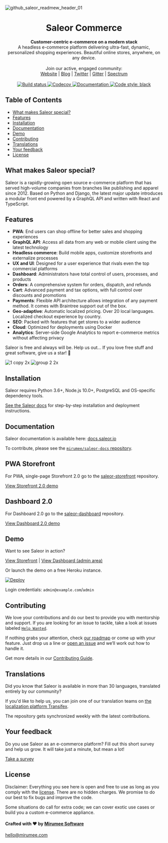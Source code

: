 ![github_saleor_readmew_header_01](https://user-images.githubusercontent.com/5421321/47800694-19bec680-dd2d-11e8-8625-2ed7c690bc13.jpg)

<div align="center">
  <h1>Saleor Commerce</h1>
</div>

<div align="center">
  <strong>Customer-centric e-commerce on a modern stack</strong>
</div>

<div align="center">
  A headless e-commerce platform delivering ultra-fast, dynamic, personalized shopping experiences. Beautiful online stores, anywhere, on any device.
</div>

<br>

<div align="center">
  Join our active, engaged community: <br>
  <a href="https://saleor.io/">Website</a>
  <span> | </span>
  <a href="https://medium.com/saleor">Blog</a>
  <span> | </span>
  <a href="https://twitter.com/getsaleor">Twitter</a>
  <span> | </span>
  <a href="https://gitter.im/mirumee/saleor">Gitter</a>
  <span> | </span>
  <a href="https://spectrum.chat/saleor">Spectrum</a>
</div>

<br>

<div align="center">
  <a href="https://circleci.com/gh/mirumee/saleor">
    <img src="https://circleci.com/gh/mirumee/saleor.svg?style=svg" alt="Build status" />
  </a>
  <a href="http://codecov.io/github/mirumee/saleor?branch=master">
    <img src="http://codecov.io/github/mirumee/saleor/coverage.svg?branch=master" alt="Codecov" />
  </a>
  <a href="https://docs.saleor.io/">
    <img src="https://img.shields.io/badge/docs-docs.getsaleor.com-brightgreen.svg" alt="Documentation" />
  </a>
  <a href="https://github.com/python/black">
    <img src="https://img.shields.io/badge/code%20style-black-000000.svg" alt="Code style: black">
  </a>
</div>

## Table of Contents

- [What makes Saleor special?](#what-makes-saleor-special)
- [Features](#features)
- [Installation](#installation)
- [Documentation](#documentation)
- [Demo](#demo)
- [Contributing](#contributing)
- [Translations](#translations)
- [Your feedback](#your-feedback)
- [License](#license)

## What makes Saleor special?

Saleor is a rapidly-growing open source e-commerce platform that has served high-volume companies from branches like publishing and apparel since 2012. Based on Python and Django, the latest major update introduces a modular front end powered by a GraphQL API and written with React and TypeScript.

## Features

- **PWA**: End users can shop offline for better sales and shopping experiences
- **GraphQL API**: Access all data from any web or mobile client using the latest technology
- **Headless commerce**: Build mobile apps, customize storefronts and externalize processes
- **UX and UI**: Designed for a user experience that rivals even the top commercial platforms
- **Dashboard**: Administrators have total control of users, processes, and products
- **Orders**: A comprehensive system for orders, dispatch, and refunds
- **Cart**: Advanced payment and tax options, with full control over discounts and promotions
- **Payments**: Flexible API architecture allows integration of any payment method. It comes with Braintree support out of the box.
- **Geo-adaptive**: Automatic localized pricing. Over 20 local languages. Localized checkout experience by country.
- **SEO**: Packed with features that get stores to a wider audience
- **Cloud**: Optimized for deployments using Docker
- **Analytics**: Server-side Google Analytics to report e-commerce metrics without affecting privacy

Saleor is free and always will be.
Help us out… If you love free stuff and great software, give us a star! 🌟

![1 copy 2x](https://user-images.githubusercontent.com/5421321/47798207-30aeea00-dd28-11e8-9398-3d8426836a83.png)
![group 2 2x](https://user-images.githubusercontent.com/5421321/47799917-8afd7a00-dd2b-11e8-88c7-63588e25bcea.png)

## Installation

Saleor requires Python 3.6+, Node.js 10.0+, PostgreSQL and OS-specific dependency tools.

[See the Saleor docs](https://docs.saleor.io/docs/getting-started/intro/) for step-by-step installation and deployment instructions.

## Documentation

Saleor documentation is available here: [docs.saleor.io](https://docs.saleor.io)

To contribute, please see the [`mirumee/saleor-docs` repository](https://github.com/mirumee/saleor-docs/).

## PWA Storefront

For PWA, single-page Storefront 2.0 go to the [saleor-storefront](https://github.com/mirumee/saleor-storefront) repository.

[View Storefront 2.0 demo](https://pwa.saleor.io/)

## Dashboard 2.0

For Dashboard 2.0 go to the [saleor-dashboard](https://github.com/mirumee/saleor-dashboard) repository.

[View Dashboard 2.0 demo](https://pwa.saleor.io/dashboard/)

## Demo

Want to see Saleor in action?

[View Storefront](https://pwa.saleor.io/) | [View Dashboard (admin area)](https://pwa.saleor.io/dashboard/)

Or launch the demo on a free Heroku instance.

[![Deploy](https://www.herokucdn.com/deploy/button.svg)](https://heroku.com/deploy)

Login credentials: `admin@example.com`/`admin`

## Contributing

We love your contributions and do our best to provide you with mentorship and support. If you are looking for an issue to tackle, take a look at issues labeled [`Help Wanted`](https://github.com/mirumee/saleor/issues?q=is%3Aopen+is%3Aissue+label%3A%22help+wanted%22).

If nothing grabs your attention, check [our roadmap](https://github.com/mirumee/saleor/projects/6) or come up with your feature. Just drop us a line or [open an issue](https://github.com/mirumee/saleor/issues/new) and we’ll work out how to handle it.

Get more details in our [Contributing Guide](https://docs.getsaleor.com/docs/contributing/intro/).

## Translations

Did you know that Saleor is available in more than 30 languages, translated entirely by our community?

If you'd like to help us, you can join one of our translation teams on [the localization platform Transifex](https://www.transifex.com/mirumee/saleor-1/languages/).

The repository gets synchronized weekly with the latest contributions.

## Your feedback

Do you use Saleor as an e-commerce platform?
Fill out this short survey and help us grow. It will take just a minute, but mean a lot!

[Take a survey](https://mirumee.typeform.com/to/sOIJbJ)

## License

Disclaimer: Everything you see here is open and free to use as long as you comply with the [license](https://github.com/mirumee/saleor/blob/master/LICENSE). There are no hidden charges. We promise to do our best to fix bugs and improve the code.

Some situations do call for extra code; we can cover exotic use cases or build you a custom e-commerce appliance.

#### Crafted with ❤️ by [Mirumee Software](http://mirumee.com)

hello@mirumee.com
